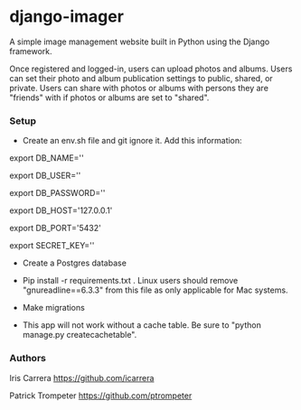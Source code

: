 # django-imager
A simple image management website built in Python using the Django framework.

Once registered and logged-in, users can upload photos and albums.
Users can set their photo and album publication settings to public, shared, or private.
Users can share with photos or albums with persons they are "friends" with if photos or albums are set to "shared".

### Setup
- Create an env.sh file and git ignore it. Add this information:

export DB_NAME=''

export DB_USER=''

export DB_PASSWORD=''

export DB_HOST='127.0.0.1'

export DB_PORT='5432'

export SECRET_KEY=''


- Create a Postgres database

- Pip install -r requirements.txt . Linux users should remove "gnureadline==6.3.3" from this file as only applicable for Mac systems.

- Make migrations

- This app will not work without a cache table. Be sure to "python manage.py createcachetable".



### Authors
Iris Carrera https://github.com/icarrera

Patrick Trompeter https://github.com/ptrompeter
